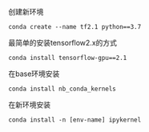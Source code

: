 创建新环境
```
conda create --name tf2.1 python==3.7
```

最简单的安装tensorflow2.x的方式

```
conda install tensorflow-gpu==2.1
```

在base环境安装

```
conda install nb_conda_kernels
```

在新环境安装
```
conda install -n [env-name] ipykernel
```